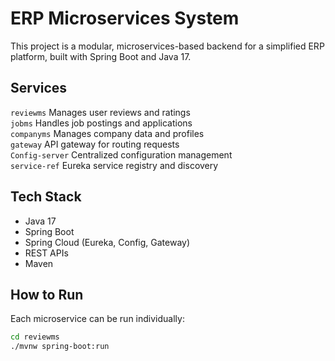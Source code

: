 # ERP Microservices System

This project is a modular, microservices-based backend for a simplified ERP platform, built with Spring Boot and Java 17.

## Services
 `reviewms`       Manages user reviews and ratings       
 `jobms`         Handles job postings and applications  
 `companyms`     Manages company data and profiles      
 `gateway`       API gateway for routing requests       
 `Config-server` Centralized configuration management   
 `service-ref`   Eureka service registry and discovery  

## Tech Stack

- Java 17
- Spring Boot
- Spring Cloud (Eureka, Config, Gateway)
- REST APIs
- Maven

## How to Run

Each microservice can be run individually:

```bash
cd reviewms
./mvnw spring-boot:run
